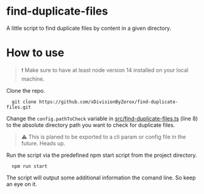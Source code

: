 # find-duplicate-files
A little script to find duplicate files by content in a given directory.

# How to use
> ❗ Make sure to have at least node version 14 installed on your local machine.

Clone the repo.
```
  git clone https://github.com/xDivisionByZerox/find-duplicate-files.git
```

Change the `config.pathToCheck` variable in [src/find-duplicate-files.ts](src/find-duplicate-files.ts) (line 8) to the absolute directory path you want to check for duplicate files.

> ⚠ This is planed to be exported to a cli param or config file in the future. Heads up.

Run the script via the predefined npm start script from the project directory.
```
  npm run start
```

The script will output some additional information the comand line. So keep an eye on it.